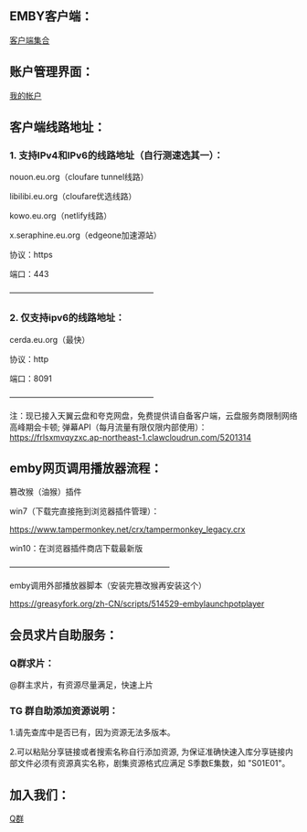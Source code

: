 
## EMBY客户端：
[客户端集合](https://www.phirs.com/archive/3440.html)
## 账户管理界面：
[我的帐户](https://invite.pgrm.top/my/account)
## 客户端线路地址：

### 1. 支持IPv4和IPv6的线路地址（自行测速选其一）：

nouon.eu.org（cloufare tunnel线路）

libilibi.eu.org（cloufare优选线路）

kowo.eu.org（netlify线路）

x.seraphine.eu.org（edgeone加速源站）

协议：https

端口：443

——————————————————
### 2. 仅支持ipv6的线路地址：
cerda.eu.org（最快）

协议：http

端口：8091

——————————————————

注：现已接入天翼云盘和夸克网盘，免费提供请自备客户端，云盘服务商限制网络高峰期会卡顿; 弹幕API（每月流量有限仅限内部使用）：https://frlsxmvqyzxc.ap-northeast-1.clawcloudrun.com/5201314
## emby网页调用播放器流程：
篡改猴（油猴）插件

win7（下载完直接拖到浏览器插件管理）：

https://www.tampermonkey.net/crx/tampermonkey_legacy.crx

win10：在浏览器插件商店下载最新版

————————————————————

emby调用外部播放器脚本（安装完篡改猴再安装这个）

https://greasyfork.org/zh-CN/scripts/514529-embylaunchpotplayer
## 会员求片自助服务：
### Q群求片：
@群主求片，有资源尽量满足，快速上片
### TG 群自助添加资源说明：
1.请先查库中是否已有，因为资源无法多版本。

2.可以粘贴分享链接或者搜索名称自行添加资源, 为保证准确快速入库分享链接内部文件必须有资源真实名称，剧集资源格式应满足 S季数E集数，如 "S01E01"。

## 加入我们：
[Q群](https://qun.qq.com/universal-share/share?ac=1&authKey=NRnAzHyhorDocqWuqIH1FKU6HsVEZNs4anE70p3pNXp%2FskIW%2FVvNABFol7OQsYhn&busi_data=eyJncm91cENvZGUiOiIxMDcyNTIzNjg0IiwidG9rZW4iOiJEbXg3eHF5R0NYemk1VDU0dDEwb3hrVXZ4aE90RTZSbnNxS0xkdm5PSU1jVnlpODhwTjNwV2htelRmTDdQMExsIiwidWluIjoiMjY0MDI1NjQ0NiJ9&data=bbaZGwNshSnyvD8t-Si9j92iMCOeKykxvwPDrt3hjSHv8HIr34a0QrtGtqPPnMNbYlJjPIRjPyYfrfrOjGU-Bw&svctype=4&tempid=h5_group_info)